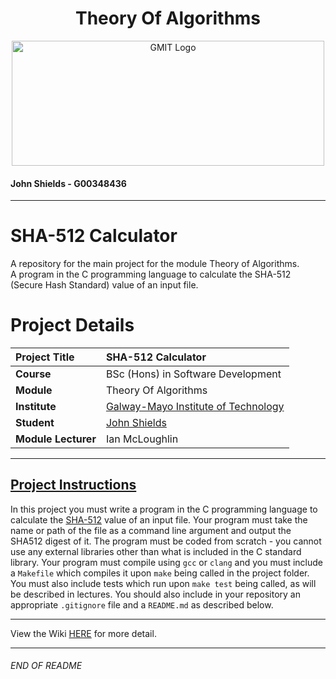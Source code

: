 <h1 align="center">Theory Of Algorithms</h1>

<a href="https://www.gmit.ie/" >
<p align="center"><img src="https://i.ibb.co/f1ZQSkt/logo-gmit.png"
alt="GMIT Logo" width="500" height="200"/>
</p></a>

#### John Shields - G00348436

***

# SHA-512 Calculator
A repository for the main project for the module Theory of Algorithms.<br>
A program in the C programming language to calculate the SHA-512 (Secure Hash Standard) value of an input file.

# Project Details
| **Project Title** | SHA-512 Calculator |
| :------------- |:-------------|
| **Course**              | BSc (Hons) in Software Development |
| **Module**              | Theory Of Algorithms |
| **Institute**           | [Galway-Mayo Institute of Technology](https://www.gmit.ie/) |
| **Student**             | [John Shields](https://github.com/johnshields) |
| **Module Lecturer**     | Ian McLoughlin |

***


## [Project Instructions](https://github.com/ianmcloughlin/theory-algos-project#what-to-do)
In this project you must write a program in the C programming language to calculate the [SHA-512](https://www.nist.gov/publications/secure-hash-standard) value of an input file.
Your program must take the name or path of the file as a command line argument and output the SHA512 digest of it.
The program must be coded from scratch - you cannot use any external libraries other than what is included in the C standard library.
Your program must compile using `gcc` or `clang` and you must include a `Makefile` which compiles it upon `make` being called in the project folder.
You must also include tests which run upon `make test` being called, as will be described in lectures.
You should also include in your repository an appropriate `.gitignore` file and a `README.md` as described below.

***
View the Wiki [HERE](https://github.com/johnshields/SHA512-Calculator/wiki) for more detail.
***
###### END OF README
